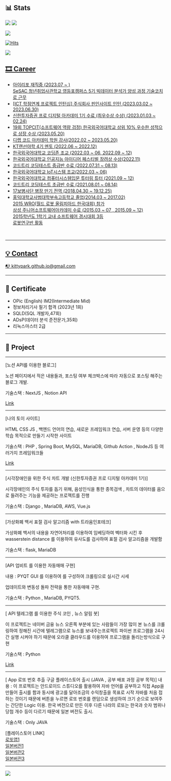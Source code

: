 <h2>📊 Stats </h2> 

<img src = "https://mazassumnida.wtf/api/v2/generate_badge?boj=tjdwns9574"/> <img src = "https://mazandi.herokuapp.com/api?handle=tjdwns9574&theme=cold"/>

<img src = "https://github-readme-stats.vercel.app/api/top-langs/?username=KittyPark&langs_count=10&hide=html,scss,css,shell,markdown,Ruby&layout=compact&theme=dracula"/>   

[![Hits](https://hits.seeyoufarm.com/api/count/incr/badge.svg?url=https%3A%2F%2Fgithub.com%2FKittyPark&count_bg=%23CC76FF&title_bg=%23FF6E6E&icon=github.svg&icon_color=%23FFFFFF&title=hits&edge_flat=false)](https://github.com/KittyPark)

<a href="https://www.buymeacoffee.com/kittyparkgW"><img src="https://img.buymeacoffee.com/button-api/?text=Buy me a coffee&emoji=&slug=kittyparkgW&button_colour=FFDD00&font_colour=000000&font_family=Cookie&outline_colour=000000&coffee_colour=ffffff" />


## 🎞 Career
- 아이리포 재직중 (2023.07 ~ )  
      SeSAC 청년취업사관학교 영등포캠퍼스 5기 빅데이터 분석가 양성 과정 기술코치로 근무
- [ICT 학점연계 프로젝트 인턴십] 주식회사 핀인사이트 인턴 (2023.03.02 ~ 2023.06.30)
- 신한투자증권 프로 디지털 아카데미 1기 수료 (최우수상 수상) (2023.01.03 ~ 02.24)
- 19회 TOPCIT(소프트웨어 역량 검정) 한국외국어대학교 상위 10% 우수한 성적으로 상장 수상 (2023.05.20)
- 디랩 코드 아카데미 학원 강사(2022.02 ~ 2023.05.20)
- KT랜선야학 4기 멘토 (2022.06 ~ 2022.12)
- 한국외국어대학교 코딩존 조교 (2022.03 ~ 06, 2022.09 ~ 12)
- 한국외국어대학교 인공지능 아이디어 페스티벌 장려상 수상(2022.11)
- 코드트리 코딩테스트 중급반 수료 (2022.07.31 ~ 08.13)
- 한국외국어대학교 IoT시스템 조교(2022.03 ~ 06)
- 한국외국어대학교 컴퓨터시스템입문 튜터링 튜터 (2021.09 ~ 12)
- 코드트리 코딩테스트 초급반 수료 (2021.08.01 ~ 08.14)
- 17보병사단 병장 만기 전역 (2018.04.30 ~ 19.12.25)
- 홍익대학교사범대학부속고등학교 졸업(2014.03 ~ 2017.02)  
     2015 WRO(월드 로봇 올림피아드 한국대회) 참가  
     삼성 주니어소프트웨어아카데미 수료 (2015.03 ~ 07 , 2015.09 ~ 12)  
     2015학년도 1학기 교내 소프트웨어 경시대회 3등  
     로봇연구반 활동  
<br>

---

## 💡 Contact
📭  kittypark.github.io@gmail.com 

---

## 📑 Certificate
- OPic (English) IM2(Intermediate Mid)
- 정보처리기사 필기 합격 (2023년 1회)
- SQLD(SQL 개발자,47회)
- ADsP(데이터 분석 준전문가,35회)
- 리눅스마스터 2급


---


## 🎁   Project
---
[노션 API를 이용한 블로그]

노션 페이지에서 적은 내용들과, 포스팅 여부 체크박스에 따라 자동으로 포스팅 해주는 블로그 개발.

기술스택 : NextJS , Notion API

[Link](https://log.rainclouds.xyz)

---
[나의 토이 사이트]

HTML CSS JS , 백엔드 언어의 연습, 새로운 프레임워크 연습, 서버 운영 등의 다양한 학습 목적으로 만들기 시작한 사이트

기술스택 : PHP , Spring Boot, MySQL, MariaDB, Github Action , NodeJS 등 여러가지 프레임워크들

[Link](https://toy.rainclouds.xyz)

---
[시각장애인을 위한 주식 차트 개발 (신한투자증권 프로 디지털 아카데미 1기)]

시각장애인의 주식 투자를 돕기 위해, 음성인식을 통한 종목검색 , 차트의 데이터를 음으로 들려주는 기능을 제공하는 프로젝트를 진행

기술스택 : Django , MariaDB, AWS, Vue.js

---

[가상화폐 백서 표절 검사 알고리즘 with 트라움인포테크]

가상화폐 백서의 내용을 자연어처리를 이용하여 임베딩하여 벡터화 시킨 후 wasserstein distance 를 이용하여 유사도를 검사하여 표절 검사 알고리즘을 개발함

기술스택 : flask, MariaDB


---

[API 업비트 를 이용한 자동매매 구현]  

내용 : PYQT GUI 를 이용하여 를 구성하여 크롤링으로 실시간 시세  

업데이트와 변동성 돌파 전략을 통한 자동매매 구현.

기술스택 : Python , MariaDB, PYQT5. 

---

[ API 텔레그램 를 이용한 주식 코인 , 뉴스 알림 봇]  

이 프로젝트는 네이버 금융 뉴스 오른쪽 부분에 있는 사람들이 가장 많이 본 뉴스를 크롤링하여 정해진 시간에 텔레그램으로 뉴스를 보내주는프로젝트 파이썬 프로그램을 24시간 실행 시켜야 하기 때문에 오라클 클라우드를 이용하여 프로그램을 돌리는방식으로 구현

기술스택 : Python

[Link](https://github.com/KittyPark/News_Bot)

---

[ App 로또 번호 추출 구글 플레이스토어 출시 (JAVA , 공부 배포 과정 공부 목적)]
내용 : 이 프로젝트는 안드로이드 스튜디오를 활용하여 자바 언어를 공부하고 직접 App을 만들어 출시를 함과 동시에 광고를 달아조금의 수익창출을 목표로 시작 자바를 처음 접하는 것이기 때문에 버튼을 누르면 로또 번호를 랜덤으로 생성하여 크기 순으로 보여주는 간단한 Logic 이용. 한국 버전으로 만든 이후 다른 나라의 로또는 한국과 숫자 범위나 당첨 개수 등이 다르기 때문에 일본 버전도 출시.

기술스택 : Only JAVA

[플레이스토어 LINK]  
[로또앱1](https://play.google.com/store/apps/details?id=com.clover.lottery&pli=1)  
[일본버전1](https://play.google.com/store/apps/details?id=com.clover.lotteryjapan2) <br>
[일본버전2](https://play.google.com/store/apps/details?id=com.clover.lotteryjapan3)  <br>
[일본버전3](https://play.google.com/store/apps/details?id=com.clover.lotteryjapan)  <br>

---

<a href = "https://toss.me/kittyjun" align ="center">
    <img src="https://user-images.githubusercontent.com/71093890/224223357-8c0b7032-3a4c-484c-9593-fd2f7e2557a6.png">
</a>
